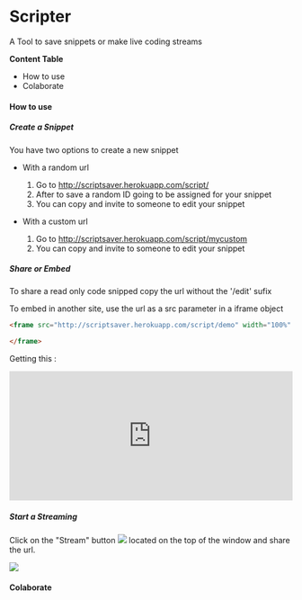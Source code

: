 # Scripter #

A Tool to save snippets or make live coding streams

**Content Table**

- How to use
- Colaborate


#### How to use ####

##### Create a Snippet #####

You have two options to create a new snippet

- With a random url

    1. Go to http://scriptsaver.herokuapp.com/script/
    2. After to save a random ID going to be assigned for your snippet
    3. You can copy and invite to someone to edit your snippet 

- With a custom url

    1. Go to http://scriptsaver.herokuapp.com/script/mycustom 
    3. You can copy and invite to someone to edit your snippet

##### Share or Embed #####

To share a read only code snipped copy the url without the '/edit' sufix

To embed in another site, use the url as a src parameter in a iframe object

```html
<frame src="http://scriptsaver.herokuapp.com/script/demo" width="100%" height="230px">

</frame>
```

Getting this :


<iframe src="http://scriptsaver.herokuapp.com/script/demo" width="100%" height="230" frameborder="0" style="display:block; margin: 0 auto;">&nbsp;</iframe>

##### Start a Streaming #####

Click on the "Stream" button ![](https://github.com/joelibaceta/scripter/blob/master/public/stram_button.png?raw=true) located on the top of the window and share the url.

![](https://github.com/joelibaceta/scripter/blob/master/public/stream.gif?raw=true)


#### Colaborate ####